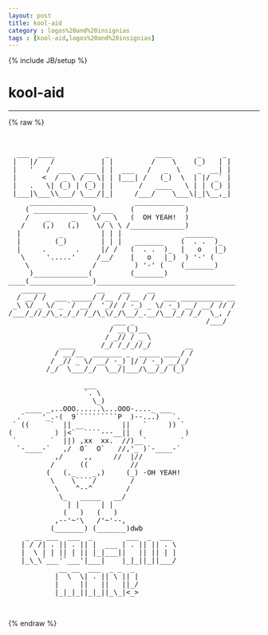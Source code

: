 ```yaml
---
layout: post
title: kool-aid
category : logos%20and%20insignias
tags : [kool-aid,logos%20and%20insignias]
---
```

{% include JB/setup %}
# kool-aid
---
{% raw %}
<pre>


  ___  ____            _           ____      _     _  
 |   |/   /           | |         /    \    (_)   | | 
 |   &#039;   /  ___   ___ | |  ___   /   _  \    _  __| | 
 |      &lt;  / _ \ / _ \| | |___| /   (_)  \  | |/ _` | 
 |   .   \| (_) | (_) | |      /   ____   \ | | (_) | 
 |___|\___\\___/ \___/|_|     /___/    \___\|_|\__,_| 
     _______________          ____________            
    ( _____________ ) ___    (            )           
    /    _     _    \/ _ \   (  OH YEAH!  )           
   /    (,)   (,)    \/ \ \ /_____________)           
  |         _         | | |               _______     
  |        (_)        | | |   _______    (  . .  )_   
  |     .       .     |/ /   (  . .  )_  |   o   |_)  
   \     &#039;.....&#039;     /__/    |   o   |_)  ) &#039;-&#039; (     
    \               /         ) &#039;-&#039; (    (_______)    
     )_____________(         (_______)                
____(_______________)_________________________________
   ______            __    __    __                   
  / __/ /  ___ _____/ /__ / /__ / /  ___ __________ __
 _\ \/ _ \/ _ `/ __/  &#039;_// / -_) _ \/ -_) __/ __/ // /
/___/_//_/\_,_/_/ /_/\_\/_/\__/_.__/\__/_/ /_/  \_, / 
                         ___ _                 /___/  
                        / __(_)__                    
                       / _// / _ \                  
            ____      /_/ /_/_//_/        __          
           / __/__  _______ _  _____ ____/ /          
          / _// _ \/ __/ -_) |/ / -_) __/_/           
         /_/  \___/_/  \__/|___/\__/_/ (_)            

                  ___
                  `. \
                    \_)
    ____ _,..OOO......\...OOO-...._ ___
  .`    &#039;_.-(  9``````````P  )--...)   `.
 ` ((     `  || __         ||   `     )) `
(          ) |&lt;`  ````---__||  (          )
 `        `  ||) ,xx  xx.  //)__`        `  
  `-____-`   ,/  O`  O`   //,&#039;_ )`-____-` 
           ,/     ,,     //  |//
          /      ((          //
         (   (._    _,)     (_) -OH YEAH!
          \    \````/        /
           \    ^--^        /
            \_   _____   __/
              | |     | |
             (   )   (   )
           ,--&#039;~&#039;\   /&#039;~&#039;--,
          (_______) (_______)dwb
    _ __ ___  ___  _        ___  _  ___
   | / /| . || . || |  ___ | . || || . \
   |  \ | | || | || |_|___||   || || | |
   |_\_\`___&#039;`___&#039;|___|    |_|_||_||___/
            __ __  ___  _ _  _ 
           |  \  \| . || \ || |
           |     ||   ||   ||_/
           |_|_|_||_|_||_\_|&lt;_&gt;

 </pre>
{% endraw %}
